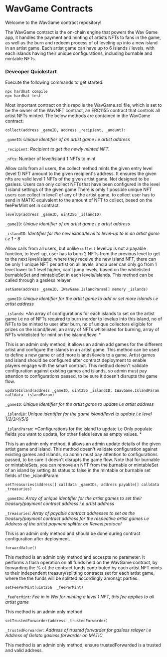 # WavGame Contracts

Welcome to the WavGame contract repository!

The WavGame contract is the on-chain engine that powers the Wav Game app, it handles the payment and minting of artists NFTs to fans in the game, as well as the burn and redeem process of of leveling up into a new island in an artist game.
Each artist game can have up to 6 islands / levels, with each islands having their unique configurations, including burnable and mintable NFTs.



### Deveoper Quickstart

Execute the following commands to get started:
```shell
npx hardhat compile
npx hardhat test
```

Most important contract on this repo is the WavGame.sol file, which is set to be the owner of the WavNFT contract, an ERC1155 contract that controls all artist NFTs minted. The below methods are contained in the WavGame contract:


`collect(address _gameID, address _recipient, _amount):`

`_gameID`: *Unique identifier of an artist game i.e artist address*

`_recipient`: *Recipient to get the newly minted NFT.*

`_nfts`: Number of level/island 1 NFTs to mint


Allow calls from all users, the collect method mints the given entry level (level 1) NFT amount to the given recipient's address. It ensures the given nfts are valid level 1 NFTs of the given artist game. Not designed to be gasless.
Users can only collect NFTs that have been configured in the level 1 island settings of the given game
There is omly 1 possible unique NFT users can collect in level1 of any of the artist game, to collect 
user has to send in MATIC equivalent to the amount of NFT to collect, besed on the feePerMint set in contract.


`levelUp(address _gameID, uint256 _islandID)`

`_gameID`: *Unique identifier of an artist game i.e artist address*

`_islandID`: *Identifier for the new island/level to level-up to in an artist game i.e 1 - 6*

Allow calls from all users, but unlike ```collect``` levelUp is not a payable function, to level-up, user has to burn 2 NFTs from the previous level to get to the next level/island, where they receive the new island NFT, there can be only 1 unique NFT per artist on all levels, and a user can only go from 1 level lower to 1 level higher, can't jump levels, based on the whitelisted burnableSet and mintableSet in each levels/islands.
This method can be called through a gasless relayer.


`setGame(address _gameID, IWavGame.IslandParam[] memory _islands)`

`_gameID`: *Unique identifier for the artist game to add or set more islands i.e artist address*

`_islands`: *An array of configurations for each islands to set on the artist game i.e no of NFTs required to burn inorder to levelup into this island, no of NFTs to be minted to user after burn, no of unique collectors
eligible for prizes on the island/level, an array of NFTs whitelisted for burning, array of NFTs whitelisted for 
mint on the islannd/level *

This is an admin only method, it allows an admin add games for the different artist and configure the islands in
an artist game. This method can be used to define a new game or add more islands/levels to a game. Artist games
and island should be configured after contract deployment to enable players engage with the smart contract.
This method doesn't validate configuration against existing games and islands, so admin must pay attention to
configurations passed, to be sure it doesn't disrupts the game flow.


`updateIsland(address _gameID, uint256 _islandID, IWavGame.IslandParam calldata _islandParam)`

`_gameID`: *Unique identifier for the artist game to update i.e artist address*

`_islandID`: *Unique identifier for the game island/level to update i.e level 1/2/3/4/5/6*

`_islandParam`: *Configurations for the island to update i.e Only populate fields you want to update, for other fields leave as empty values. *

This is an admin only method, it allows an admin update details of the given artist game and island.
This method doesn't validate configuration against existing games and islands, so admin must pay attention to
configurations passed, to be sure it doesn't disrupts the game flow.
Note that for burnable or mintableSets, you can remove an NFT from the burnable or mintableSet of an island by 
setting its status to false in the mintable or burnable set fields of the _islandParam


`setTreasuries(address[] calldata _gameIDs, address payable[] calldata _treasuries)`

`_gameIDs`: *Array of unique identifier for the artist games to set their treasury/payment contract address i.e artist address*

`_treasuries`: *Array of payable contract addresses to set as the treasury/payment contract address for the respective artist games i.e Address of the artist payment splitter on Reveel protocol*

This is an admin only method and should be done during contract configuration after deployment.


`forwardValue()`

This method is an admin only method and accespts no parameter. It performs a flush operation on all funds held on
the WavGame contract, by forwarding the % of the contract funds contributed by each artist NFT mints to their
independent treasury/splitting contracts set for each artist game, where the the funds will be splitted accordingly amonsgt parties.


`setFeePerMint(uint256  _feePerMint)`

`_feePerMint`: *Fee in in Wei for minting a level 1 NFT, this fee applies to all artist game*

This method is an admin only method.


`setTrustedForwarder(address _trustedForwarder)`

`_trustedForwarder`: *Address of trusted forwarder for gasless relayer i.e Address of Gelato gasless forwarder on MATIC*

This method is an admin only method, ensure trustedForwarded is a trusted and valid address. 





